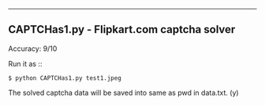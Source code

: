 ------------------------------------------
CAPTCHas1.py - Flipkart.com captcha solver
------------------------------------------

Accuracy: 9/10

Run it as ::

    $ python CAPTCHas1.py test1.jpeg

The solved captcha data will be saved into same as pwd in data.txt. (y)

